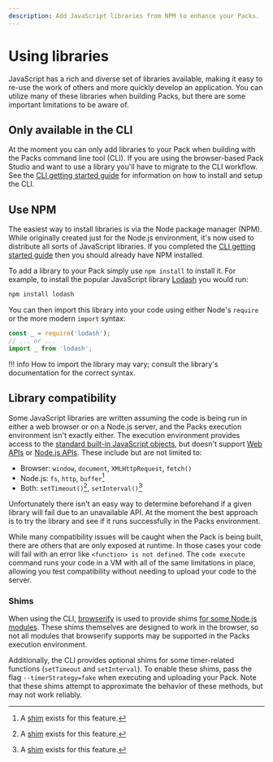 ```yaml
---
description: Add JavaScript libraries from NPM to enhance your Packs.
---
```


# Using libraries

JavaScript has a rich and diverse set of libraries available, making it easy to re-use the work of others and more quickly develop an application. You can utilize many of these libraries when building Packs, but there are some important limitations to be aware of.

## Only available in the CLI

At the moment you can only add libraries to your Pack when building with the Packs command line tool (CLI). If you are using the browser-based Pack Studio and want to use a library you'll have to migrate to the CLI workflow. See the [CLI getting started guide][get_started_cli] for information on how to install and setup the CLI.

## Use NPM

The easiest way to install libraries is via the Node package manager (NPM). While originally created just for the Node.js environment, it's now used to distribute all sorts of JavaScript libraries. If you completed the [CLI getting started guide][get_started_cli] then you should already have NPM installed.

To add a library to your Pack simply use `npm install` to install it. For example, to install the popular JavaScript library [Lodash][lodash] you would run:

```sh
npm install lodash
```

You can then import this library into your code using either Node's `require` or the more modern `import` syntax:

```ts
const _ = require('lodash');
// ... or ...
import _ from 'lodash';
```

!!! info
    How to import the library may vary; consult the library's documentation for the correct syntax.

[get_started_cli]: ../../tutorials/get-started/cli.md
[lodash]: https://lodash.com/

## Library compatibility

Some JavaScript libraries are written assuming the code is being run in either a web browser or on a Node.js server, and the Packs execution environment isn't exactly either. The execution environment provides access to the [standard built-in JavaScript objects][mdn_standard], but doesn't support [Web APIs][mdn_web] or [Node.js APIs][node_apis]. These include but are not limited to:

- Browser: `window`, `document`, `XMLHttpRequest`, `fetch()`
- Node.js: `fs`, `http`, `buffer`[^1]
- Both: `setTimeout()`[^1], `setInterval()`[^1]

[^1]: A [shim](#shims) exists for this feature.

Unfortunately there isn't an easy way to determine beforehand if a given library will fail due to an unavailable API. At the moment the best approach is to try the library and see if it runs successfully in the Packs environment.

While many compatibility issues will be caught when the Pack is being built, there are others that are only exposed at runtime. In those cases your code will fail with an error like `<function> is not defined`. The `code execute` command runs your code in a VM with all of the same limitations in place, allowing you test compatibility without needing to upload your code to the server.

### Shims

When using the CLI, [browserify][browserify] is used to provide shims [for some Node.js modules][browserify_modules]. These shims themselves are designed to work in the browser, so not all modules that browserify supports may be supported in the Packs execution environment.

Additionally, the CLI provides optional shims for some timer-related functions (`setTimeout` and `setInterval`). To enable these shims, pass the flag `--timerStrategy=fake` when executing and uploading your Pack. Note that these shims attempt to approximate the behavior of these methods, but may not work reliably.

[mdn_standard]: https://developer.mozilla.org/en-US/docs/Web/JavaScript/Reference/Global_Objects
[mdn_web]: https://developer.mozilla.org/en-US/docs/Web/API
[node_apis]: https://nodejs.org/api/documentation.html
[browserify]: https://browserify.org/
[browserify_modules]: https://github.com/browserify/browserify#compatibility

